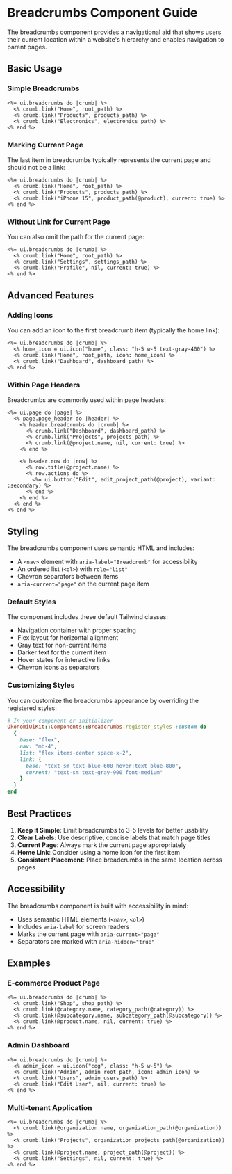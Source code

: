 # Breadcrumbs Component Guide

The breadcrumbs component provides a navigational aid that shows users their current location within a website's hierarchy and enables navigation to parent pages.

## Basic Usage

### Simple Breadcrumbs

```erb
<%= ui.breadcrumbs do |crumb| %>
  <% crumb.link("Home", root_path) %>
  <% crumb.link("Products", products_path) %>
  <% crumb.link("Electronics", electronics_path) %>
<% end %>
```

### Marking Current Page

The last item in breadcrumbs typically represents the current page and should not be a link:

```erb
<%= ui.breadcrumbs do |crumb| %>
  <% crumb.link("Home", root_path) %>
  <% crumb.link("Products", products_path) %>
  <% crumb.link("iPhone 15", product_path(@product), current: true) %>
<% end %>
```

### Without Link for Current Page

You can also omit the path for the current page:

```erb
<%= ui.breadcrumbs do |crumb| %>
  <% crumb.link("Home", root_path) %>
  <% crumb.link("Settings", settings_path) %>
  <% crumb.link("Profile", nil, current: true) %>
<% end %>
```

## Advanced Features

### Adding Icons

You can add an icon to the first breadcrumb item (typically the home link):

```erb
<%= ui.breadcrumbs do |crumb| %>
  <% home_icon = ui.icon("home", class: "h-5 w-5 text-gray-400") %>
  <% crumb.link("Home", root_path, icon: home_icon) %>
  <% crumb.link("Dashboard", dashboard_path) %>
<% end %>
```

### Within Page Headers

Breadcrumbs are commonly used within page headers:

```erb
<%= ui.page do |page| %>
  <% page.page_header do |header| %>
    <% header.breadcrumbs do |crumb| %>
      <% crumb.link("Dashboard", dashboard_path) %>
      <% crumb.link("Projects", projects_path) %>
      <% crumb.link(@project.name, nil, current: true) %>
    <% end %>
    
    <% header.row do |row| %>
      <% row.title(@project.name) %>
      <% row.actions do %>
        <%= ui.button("Edit", edit_project_path(@project), variant: :secondary) %>
      <% end %>
    <% end %>
  <% end %>
<% end %>
```

## Styling

The breadcrumbs component uses semantic HTML and includes:
- A `<nav>` element with `aria-label="Breadcrumb"` for accessibility
- An ordered list (`<ol>`) with `role="list"`
- Chevron separators between items
- `aria-current="page"` on the current page item

### Default Styles

The component includes these default Tailwind classes:
- Navigation container with proper spacing
- Flex layout for horizontal alignment
- Gray text for non-current items
- Darker text for the current item
- Hover states for interactive links
- Chevron icons as separators

### Customizing Styles

You can customize the breadcrumbs appearance by overriding the registered styles:

```ruby
# In your component or initializer
OkonomiUiKit::Components::Breadcrumbs.register_styles :custom do
  {
    base: "flex",
    nav: "mb-4",
    list: "flex items-center space-x-2",
    link: {
      base: "text-sm text-blue-600 hover:text-blue-800",
      current: "text-sm text-gray-900 font-medium"
    }
  }
end
```

## Best Practices

1. **Keep it Simple**: Limit breadcrumbs to 3-5 levels for better usability
2. **Clear Labels**: Use descriptive, concise labels that match page titles
3. **Current Page**: Always mark the current page appropriately
4. **Home Link**: Consider using a home icon for the first item
5. **Consistent Placement**: Place breadcrumbs in the same location across pages

## Accessibility

The breadcrumbs component is built with accessibility in mind:
- Uses semantic HTML elements (`<nav>`, `<ol>`)
- Includes `aria-label` for screen readers
- Marks the current page with `aria-current="page"`
- Separators are marked with `aria-hidden="true"`

## Examples

### E-commerce Product Page

```erb
<%= ui.breadcrumbs do |crumb| %>
  <% crumb.link("Shop", shop_path) %>
  <% crumb.link(@category.name, category_path(@category)) %>
  <% crumb.link(@subcategory.name, subcategory_path(@subcategory)) %>
  <% crumb.link(@product.name, nil, current: true) %>
<% end %>
```

### Admin Dashboard

```erb
<%= ui.breadcrumbs do |crumb| %>
  <% admin_icon = ui.icon("cog", class: "h-5 w-5") %>
  <% crumb.link("Admin", admin_root_path, icon: admin_icon) %>
  <% crumb.link("Users", admin_users_path) %>
  <% crumb.link("Edit User", nil, current: true) %>
<% end %>
```

### Multi-tenant Application

```erb
<%= ui.breadcrumbs do |crumb| %>
  <% crumb.link(@organization.name, organization_path(@organization)) %>
  <% crumb.link("Projects", organization_projects_path(@organization)) %>
  <% crumb.link(@project.name, project_path(@project)) %>
  <% crumb.link("Settings", nil, current: true) %>
<% end %>
```